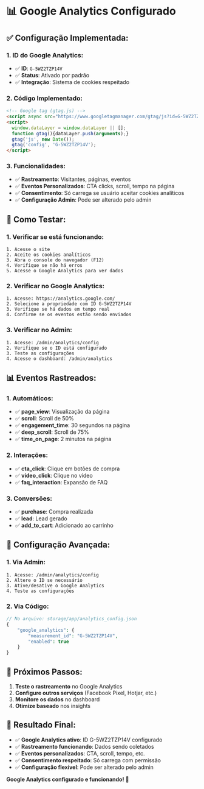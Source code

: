 # 📊 Google Analytics Configurado

## ✅ **Configuração Implementada:**

### **1. ID do Google Analytics:**
- ✅ **ID**: `G-5WZ2TZP14V`
- ✅ **Status**: Ativado por padrão
- ✅ **Integração**: Sistema de cookies respeitado

### **2. Código Implementado:**
```html
<!-- Google tag (gtag.js) -->
<script async src="https://www.googletagmanager.com/gtag/js?id=G-5WZ2TZP14V"></script>
<script>
  window.dataLayer = window.dataLayer || [];
  function gtag(){dataLayer.push(arguments);}
  gtag('js', new Date());
  gtag('config', 'G-5WZ2TZP14V');
</script>
```

### **3. Funcionalidades:**
- ✅ **Rastreamento**: Visitantes, páginas, eventos
- ✅ **Eventos Personalizados**: CTA clicks, scroll, tempo na página
- ✅ **Consentimento**: Só carrega se usuário aceitar cookies analíticos
- ✅ **Configuração Admin**: Pode ser alterado pelo admin

## 🧪 **Como Testar:**

### **1. Verificar se está funcionando:**
```
1. Acesse o site
2. Aceite os cookies analíticos
3. Abra o console do navegador (F12)
4. Verifique se não há erros
5. Acesse o Google Analytics para ver dados
```

### **2. Verificar no Google Analytics:**
```
1. Acesse: https://analytics.google.com/
2. Selecione a propriedade com ID G-5WZ2TZP14V
3. Verifique se há dados em tempo real
4. Confirme se os eventos estão sendo enviados
```

### **3. Verificar no Admin:**
```
1. Acesse: /admin/analytics/config
2. Verifique se o ID está configurado
3. Teste as configurações
4. Acesse o dashboard: /admin/analytics
```

## 📊 **Eventos Rastreados:**

### **1. Automáticos:**
- ✅ **page_view**: Visualização da página
- ✅ **scroll**: Scroll de 50%
- ✅ **engagement_time**: 30 segundos na página
- ✅ **deep_scroll**: Scroll de 75%
- ✅ **time_on_page**: 2 minutos na página

### **2. Interações:**
- ✅ **cta_click**: Clique em botões de compra
- ✅ **video_click**: Clique no vídeo
- ✅ **faq_interaction**: Expansão de FAQ

### **3. Conversões:**
- ✅ **purchase**: Compra realizada
- ✅ **lead**: Lead gerado
- ✅ **add_to_cart**: Adicionado ao carrinho

## 🔧 **Configuração Avançada:**

### **1. Via Admin:**
```
1. Acesse: /admin/analytics/config
2. Altere o ID se necessário
3. Ative/desative o Google Analytics
4. Teste as configurações
```

### **2. Via Código:**
```php
// No arquivo: storage/app/analytics_config.json
{
    "google_analytics": {
        "measurement_id": "G-5WZ2TZP14V",
        "enabled": true
    }
}
```

## 🚀 **Próximos Passos:**

1. **Teste o rastreamento** no Google Analytics
2. **Configure outros serviços** (Facebook Pixel, Hotjar, etc.)
3. **Monitore os dados** no dashboard
4. **Otimize baseado** nos insights

## 🎯 **Resultado Final:**

- ✅ **Google Analytics ativo**: ID G-5WZ2TZP14V configurado
- ✅ **Rastreamento funcionando**: Dados sendo coletados
- ✅ **Eventos personalizados**: CTA, scroll, tempo, etc.
- ✅ **Consentimento respeitado**: Só carrega com permissão
- ✅ **Configuração flexível**: Pode ser alterado pelo admin

**Google Analytics configurado e funcionando!** 🎉
